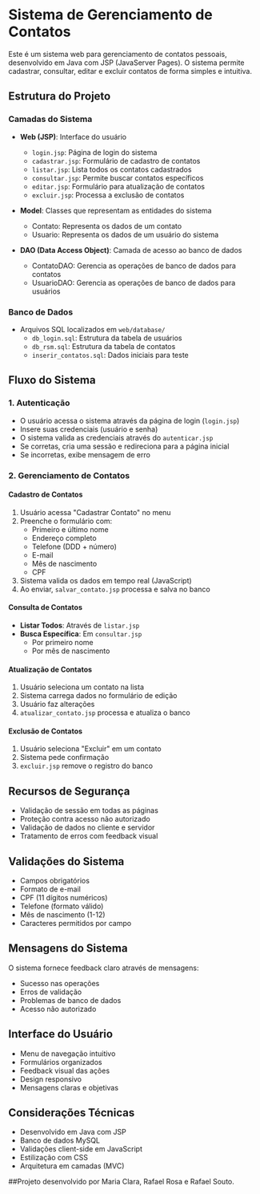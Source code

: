 # Sistema de Gerenciamento de Contatos

Este é um sistema web para gerenciamento de contatos pessoais, desenvolvido em Java com JSP (JavaServer Pages). O sistema permite cadastrar, consultar, editar e excluir contatos de forma simples e intuitiva.

## Estrutura do Projeto

### Camadas do Sistema

- **Web (JSP)**: Interface do usuário
  - `login.jsp`: Página de login do sistema
  - `cadastrar.jsp`: Formulário de cadastro de contatos
  - `listar.jsp`: Lista todos os contatos cadastrados
  - `consultar.jsp`: Permite buscar contatos específicos
  - `editar.jsp`: Formulário para atualização de contatos
  - `excluir.jsp`: Processa a exclusão de contatos

- **Model**: Classes que representam as entidades do sistema
  - Contato: Representa os dados de um contato
  - Usuario: Representa os dados de um usuário do sistema

- **DAO (Data Access Object)**: Camada de acesso ao banco de dados
  - ContatoDAO: Gerencia as operações de banco de dados para contatos
  - UsuarioDAO: Gerencia as operações de banco de dados para usuários

### Banco de Dados
- Arquivos SQL localizados em `web/database/`
  - `db_login.sql`: Estrutura da tabela de usuários
  - `db_rsm.sql`: Estrutura da tabela de contatos
  - `inserir_contatos.sql`: Dados iniciais para teste

## Fluxo do Sistema

### 1. Autenticação
- O usuário acessa o sistema através da página de login (`login.jsp`)
- Insere suas credenciais (usuário e senha)
- O sistema valida as credenciais através do `autenticar.jsp`
- Se corretas, cria uma sessão e redireciona para a página inicial
- Se incorretas, exibe mensagem de erro

### 2. Gerenciamento de Contatos

#### Cadastro de Contatos
1. Usuário acessa "Cadastrar Contato" no menu
2. Preenche o formulário com:
   - Primeiro e último nome
   - Endereço completo
   - Telefone (DDD + número)
   - E-mail
   - Mês de nascimento
   - CPF
3. Sistema valida os dados em tempo real (JavaScript)
4. Ao enviar, `salvar_contato.jsp` processa e salva no banco

#### Consulta de Contatos
- **Listar Todos**: Através de `listar.jsp`
- **Busca Específica**: Em `consultar.jsp`
  - Por primeiro nome
  - Por mês de nascimento

#### Atualização de Contatos
1. Usuário seleciona um contato na lista
2. Sistema carrega dados no formulário de edição
3. Usuário faz alterações
4. `atualizar_contato.jsp` processa e atualiza o banco

#### Exclusão de Contatos
1. Usuário seleciona "Excluir" em um contato
2. Sistema pede confirmação
3. `excluir.jsp` remove o registro do banco

## Recursos de Segurança

- Validação de sessão em todas as páginas
- Proteção contra acesso não autorizado
- Validação de dados no cliente e servidor
- Tratamento de erros com feedback visual

## Validações do Sistema

- Campos obrigatórios
- Formato de e-mail
- CPF (11 dígitos numéricos)
- Telefone (formato válido)
- Mês de nascimento (1-12)
- Caracteres permitidos por campo

## Mensagens do Sistema

O sistema fornece feedback claro através de mensagens:
- Sucesso nas operações
- Erros de validação
- Problemas de banco de dados
- Acesso não autorizado

## Interface do Usuário

- Menu de navegação intuitivo
- Formulários organizados
- Feedback visual das ações
- Design responsivo
- Mensagens claras e objetivas

## Considerações Técnicas

- Desenvolvido em Java com JSP
- Banco de dados MySQL
- Validações client-side em JavaScript
- Estilização com CSS
- Arquitetura em camadas (MVC)

##Projeto desenvolvido por Maria Clara, Rafael Rosa e Rafael Souto.
